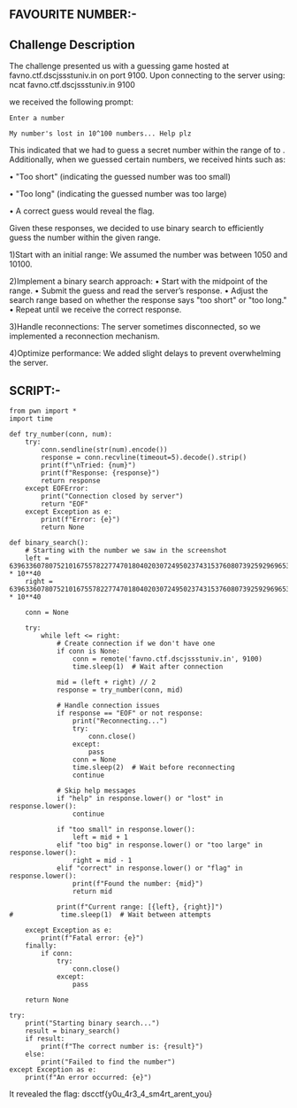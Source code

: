 ## FAVOURITE NUMBER:-

## Challenge Description

The challenge presented us with a guessing game hosted at favno.ctf.dscjssstuniv.in on port 9100. Upon connecting to the server using:
ncat favno.ctf.dscjssstuniv.in 9100

we received the following prompt:
```
Enter a number
```

```
My number's lost in 10^100 numbers... Help plz
```

This indicated that we had to guess a secret number within the range of  to .
Additionally, when we guessed certain numbers, we received hints such as:

•	"Too short" (indicating the guessed number was too small)

•	"Too long" (indicating the guessed number was too large)

•	A correct guess would reveal the flag.

Given these responses, we decided to use binary search to efficiently guess the number within the given range.

1)Start with an initial range: 
    We assumed the number was between 1050  and 10100.

2)Implement a binary search approach:
    • Start with the midpoint of the range.
    • Submit the guess and read the server’s response.
    • Adjust the search range based on whether the response says "too short" or "too long."
    • Repeat until we receive the correct response.

3)Handle reconnections: 
    The server sometimes disconnected, so we implemented a reconnection mechanism.

4)Optimize performance: 
    We added slight delays to prevent overwhelming the server.



## SCRIPT:-
```
from pwn import *
import time

def try_number(conn, num):
    try:
        conn.sendline(str(num).encode())
        response = conn.recvline(timeout=5).decode().strip()
        print(f"\nTried: {num}")
        print(f"Response: {response}")
        return response
    except EOFError:
        print("Connection closed by server")
        return "EOF"
    except Exception as e:
        print(f"Error: {e}")
        return None

def binary_search():
    # Starting with the number we saw in the screenshot
    left = 63963360780752101675578227747018040203072495023743153760807392592969653508644 * 10**40
    right = 63963360780752101675578227747018040203072495023743153760807392592969653508645 * 10**40

    conn = None

    try:
        while left <= right:
            # Create connection if we don't have one
            if conn is None:
                conn = remote('favno.ctf.dscjssstuniv.in', 9100)
                time.sleep(1)  # Wait after connection

            mid = (left + right) // 2
            response = try_number(conn, mid)

            # Handle connection issues
            if response == "EOF" or not response:
                print("Reconnecting...")
                try:
                    conn.close()
                except:
                    pass
                conn = None
                time.sleep(2)  # Wait before reconnecting
                continue

            # Skip help messages
            if "help" in response.lower() or "lost" in response.lower():
                continue

            if "too small" in response.lower():
                left = mid + 1
            elif "too big" in response.lower() or "too large" in response.lower():
                right = mid - 1
            elif "correct" in response.lower() or "flag" in response.lower():
                print(f"Found the number: {mid}")
                return mid

            print(f"Current range: [{left}, {right}]")
#            time.sleep(1)  # Wait between attempts

    except Exception as e:
        print(f"Fatal error: {e}")
    finally:
        if conn:
            try:
                conn.close()
            except:
                pass

    return None

try:
    print("Starting binary search...")
    result = binary_search()
    if result:
        print(f"The correct number is: {result}")
    else:
        print("Failed to find the number")
except Exception as e:
    print(f"An error occurred: {e}")

```

It revealed the flag: dscctf{y0u_4r3_4_sm4rt_arent_you}

